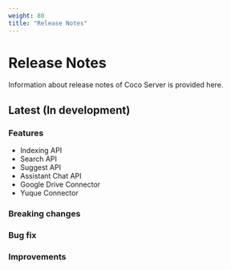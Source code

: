 ```yaml
---
weight: 80
title: "Release Notes"
---
```


# Release Notes

Information about release notes of Coco Server is provided here.

## Latest (In development)

### Features
-  Indexing API
-  Search API
-  Suggest API
-  Assistant Chat API
-  Google Drive Connector
-  Yuque Connector

### Breaking changes

### Bug fix

### Improvements
